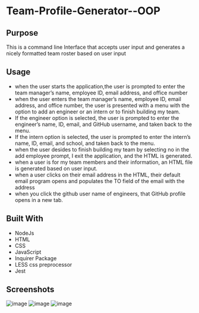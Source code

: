 # Team-Profile-Generator--OOP



## Purpose
This is a command line Interface that accepts user input and generates a nicely formatted team roster based on user input


## Usage

* when the user starts the application,the user is prompted to enter the team manager’s name, employee ID, email address, and office number
* when the user enters the team manager’s name, employee ID, email address, and office number, the user is presented with a menu with the option to add an engineer or an intern or to finish building my team.
* If the engineer option is selected, the user is prompted to enter the engineer’s name, ID, email, and GitHub username, and taken back to the menu.
* If the intern option is selected, the user is prompted to enter the intern’s name, ID, email, and school, and taken back to the menu.
* when the user desides to finish building my team by selecting no in the add employee prompt, I exit the application, and the HTML is generated.
* when a user is for my team members and their information, an HTML file is generated based on user input.
* when a user clicks on their email address in the HTML, their default email program opens and populates the TO field of the email with the address
* when you click the github user name of engineers, that GitHub profile opens in a new tab.





## Built With
* NodeJs
* HTML
* CSS
* JavaScript
* Inquirer Package
* LESS css preprocessor
* Jest 


## Screenshots
![image](https://user-images.githubusercontent.com/104241247/188397294-b207de93-ca77-4d9c-a614-61e0153ca457.png)
![image](https://user-images.githubusercontent.com/104241247/188397346-b6a27331-fc60-4987-8f83-f3677fd3255d.png)
![image](https://user-images.githubusercontent.com/104241247/188397403-992c830c-07bc-4927-9c1b-9f30921451bc.png)
